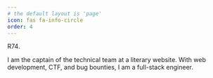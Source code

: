 ```yaml
---
# the default layout is 'page'
icon: fas fa-info-circle
order: 4
---
```

R74.

I am the captain of the technical team at a literary website.
With web development, CTF, and bug bounties, I am a full-stack engineer.
